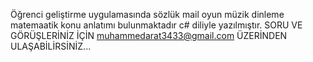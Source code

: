 Öğrenci geliştirme uygulamasında 
sözlük mail  oyun  müzik dinleme  matemaatik konu anlatımı bulunmaktadır 
c# diliyle yazılmıştır.
SORU VE GÖRÜŞLERİNİZ İÇİN muhammedarat3433@gmail.com  ÜZERİNDEN ULAŞABİLİRSİNİZ...
